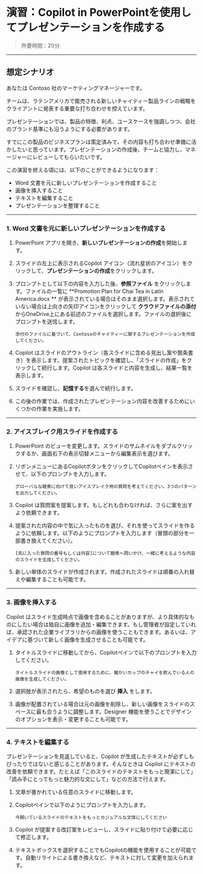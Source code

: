 # 演習：Copilot in PowerPointを使用してプレゼンテーションを作成する

> 所要時間：20分

---

## 想定シナリオ

あなたは Contoso 社のマーケティングマネージャーです。

チームは、ラテンアメリカで販売される新しいチャイティー製品ラインの戦略をクライアントに発表する重要な打ち合わせを控えています。

プレゼンテーションでは、製品の特徴、利点、ユースケースを強調しつつ、会社のブランド基準にも沿うようにする必要があります。 

すでにこの製品のビジネスプランは策定済みで、その内容も打ち合わせ準備に活かしたいと思っています。プレゼンテーションの作成後、チームと協力し、マネージャーにレビューしてもらいたいです。

この演習を終える頃には、以下のことができるようになります：  
- Word 文書を元に新しいプレゼンテーションを作成すること  
- 画像を挿入すること  
- テキストを編集すること  
- プレゼンテーションを整理すること  

---

### 1. Word 文書を元に新しいプレゼンテーションを作成する

1. PowerPoint アプリを開き、**新しいプレゼンテーションの作成**を開始します。

2. スライドの左上に表示されるCopilot アイコン（流れ星状のアイコン）をクリックして、**プレゼンテーションの作成**をクリックします。

3. プロンプトとして以下の内容を入力した後、**参照ファイル** をクリックします。ファイルの一覧に **Promotion Plan for Chai Tea in Latin America.docx ** が表示されている場合はそのまま選択します。表示されていない場合は上向きの矢印アイコンをクリックして **クラウドファイルの添付** からOneDrive上にある前述のファイルを選択します。ファイルの選択後にプロンプトを送信します。

   ```prompt
   添付のファイルに基づいて、Contosoのチャイティーに関するプレゼンテーションを作成してください。
   ```

4. Copilot はスライドのアウトライン（各スライドに含める見出し案や箇条書き）を表示します。提案されたトピックを確認し、「スライドの作成」をクリックして続行します。Copilot は各スライドと内容を生成し、結果一覧を表示します。

5. スライドを確認し、**記憶する**を選んで続行します。

6. この後の作業では、作成されたプレゼンテーション内容を改善するためにいくつかの作業を実施します。

---

### 2. アイスブレイク用スライドを作成する

1. PowerPoint のビューを変更します。スライドのサムネイルをダブルクリックするか、画面右下の表示切替メニューから編集表示を選びます。

2. リボンメニューにあるCopilotボタンをクリックしてCopilotペインを表示させて、以下のプロンプトを入力します。

   ```prompt
   グローバルな聴衆に向けて良いアイスブレイク用の質問を考えてください。3つのパターンを出力してください。
   ```

3. Copilot は質問案を提案します。もしどれも合わなければ、さらに案を出すよう依頼できます。

4. 提案された内容の中で気に入ったものを選び、それを使ってスライドを作るように依頼します。以下のようにプロンプトを入力します（冒頭の部分を一部書き換えてください）。

   ```prompt
   [気に入った質問の番号もしくは内容]について聴衆へ問いかけ、一緒に考えるような内容のスライドを生成してください。
   ```

6. 新しい単体のスライドが作成されます。作成されたスライドは順番の入れ替えや編集することも可能です。

---

### 3. 画像を挿入する

Copilot はスライド生成時点で画像を含めることがありますが、より具体的なものにしたい場合は独自に画像を追加・編集できます。もし管理者が設定していれば、承認された企業ライブラリからの画像を使うこともできます。あるいは、アイデアに基づいて新しく画像を生成させることも可能です。 

1. タイトルスライドに移動してから、Copilotペインで以下のプロンプトを入力してください。

   ```prompt
   タイトルスライドの画像として使用するために、暖かいカップのチャイを飲んでいる人の画像を生成してください。
   ```

2. 選択肢が表示されたら、希望のものを選び **挿入** をします。 

3. 画像が配置されている場合は元の画像を削除し、新しい画像をスライドのスペースに最も合うように調整します。Designer 機能を使うことでデザインのオプションを表示・変更することも可能です。

---

### 4. テキストを編集する

プレゼンテーションを見返していると、Copilot が生成したテキストが必ずしもぴったりではないと感じることがあります。そんなときは Copilot にテキストの改善を依頼できます。たとえば「このスライドのテキストをもっと簡潔にして」「読み手にとってもっと魅力的な文にして」などの方法で行えます。

1. 文章が書かれている任意のスライドに移動します。  

2. Copilotペインで以下のようにプロンプトを入力します。

   ```prompt
   今開いているスライドのテキストをもっとカジュアルな文体にしてください
   ```

3. Copilot が提案する改訂案をレビューし、スライドに貼り付けて必要に応じて修正します。

4.  テキストボックスを選択することでもCopilotの機能を使用することが可能です。自動リライトによる書き換えなど、テキストに対して変更を加えられます。

